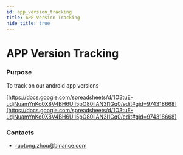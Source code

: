 ```yaml
---
id: app_version_tracking
title: APP Version Tracking
hide_title: true
---
```



# APP Version Tracking

### **Purpose**

To track on our android app versions

[https://docs.google.com/spreadsheets/d/1O3tuE-udjNuamYnKo0X8V4BH6UII5pO80ilAN3l1Gq0/edit#gid=974318668](https://docs.google.com/spreadsheets/d/1O3tuE-udjNuamYnKo0X8V4BH6UII5pO80ilAN3l1Gq0/edit#gid=974318668)

### Contacts

- [ruotong.zhou@binance.com](mailto:ruotong.zhou@binance.com)